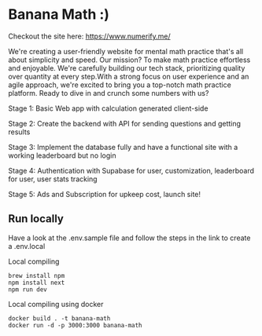 # Banana Math :)

Checkout the site here: https://www.numerify.me/

We're creating a user-friendly website for mental math practice that's all about simplicity and speed. Our mission? To make math practice effortless and enjoyable. We're carefully building our tech stack, prioritizing quality over quantity at every step.With a strong focus on user experience and an agile approach, we're excited to bring you a top-notch math practice platform. Ready to dive in and crunch some numbers with us?

Stage 1: Basic Web app with calculation generated client-side

Stage 2: Create the backend with API for sending questions and getting results

Stage 3: Implement the database fully and have a functional site with a working leaderboard but no login

Stage 4: Authentication with Supabase for user, customization, leaderboard for user, user stats tracking

Stage 5: Ads and Subscription for upkeep cost, launch site!

## Run locally

Have a look at the .env.sample file and follow the steps in the link to create a .env.local

Local compiling
```
brew install npm
npm install next
npm run dev
```

Local compiling using docker
```
docker build . -t banana-math
docker run -d -p 3000:3000 banana-math
```
